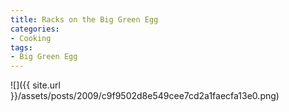 ```yaml
---
title: Racks on the Big Green Egg
categories:
- Cooking
tags:
- Big Green Egg
---
```


![]({{ site.url }}/assets/posts/2009/c9f9502d8e549cee7cd2a1faecfa13e0.png)
